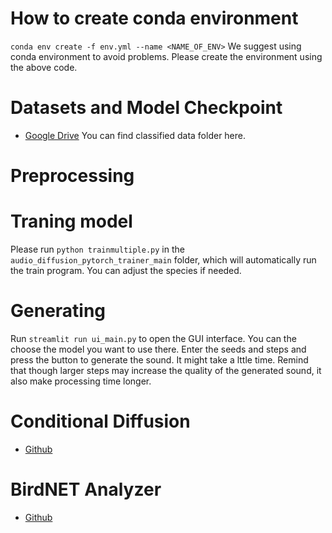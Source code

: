 # How to create conda environment
```conda env create -f env.yml --name <NAME_OF_ENV>```
We suggest using conda environment to avoid problems. Please create the environment using the above code.

# Datasets and Model Checkpoint
* [Google Drive](https://drive.google.com/drive/folders/1h3MHXx0NEIpVmY7uQcW1ETbO5NIqs29k)
You can find classified data folder here.

# Preprocessing


# Traning model
Please run
```python trainmultiple.py```
in the ```audio_diffusion_pytorch_trainer_main``` folder, which will automatically run the train program. 
You can adjust the species if needed.

# Generating
Run
```streamlit run ui_main.py``` 
to open the GUI interface. 
You can the choose the model you want to use there. Enter the seeds and steps and press the button to generate the sound. It might take a lttle time. 
Remind that though larger steps may increase the quality of the generated sound, it also make processing time longer. 

# Conditional Diffusion
* [Github](https://github.com/TeaPearce/Conditional_Diffusion_MNIST)

# BirdNET Analyzer
* [Github](https://github.com/kahst/BirdNET-Analyzer)
